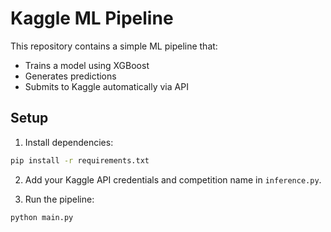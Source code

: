 # Kaggle ML Pipeline

This repository contains a simple ML pipeline that:
- Trains a model using XGBoost
- Generates predictions
- Submits to Kaggle automatically via API

## Setup

1. Install dependencies:
```bash
pip install -r requirements.txt
```

2. Add your Kaggle API credentials and competition name in `inference.py`.

3. Run the pipeline:
```bash
python main.py
```
